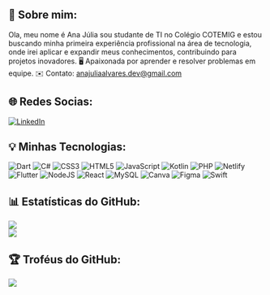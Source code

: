 ## 🌻 Sobre mim:
Ola, meu nome é Ana Júlia sou studante de TI no Colégio COTEMIG e estou buscando minha primeira experiência profissional na área de tecnologia, onde irei aplicar e expandir meus conhecimentos, contribuindo para projetos inovadores. 🖥️ Apaixonada por aprender e resolver problemas em equipe. ✉️ Contato: anajuliaalvares.dev@gmail.com
## 🌐 Redes Socias:
[![LinkedIn](https://img.shields.io/badge/LinkedIn-%230077B5.svg?logo=linkedin&logoColor=white)](https://www.linkedin.com/in/ana-julia-alvares-a191a6271/)
## 💡 Minhas Tecnologias:
![Dart](https://img.shields.io/badge/dart-%230175C2.svg?style=for-the-badge&logo=dart&logoColor=white) ![C#](https://img.shields.io/badge/c%23-%23239120.svg?style=for-the-badge&logo=c-sharp&logoColor=white) ![CSS3](https://img.shields.io/badge/css3-%231572B6.svg?style=for-the-badge&logo=css3&logoColor=white) ![HTML5](https://img.shields.io/badge/html5-%23E34F26.svg?style=for-the-badge&logo=html5&logoColor=white) ![JavaScript](https://img.shields.io/badge/javascript-%23323330.svg?style=for-the-badge&logo=javascript&logoColor=%23F7DF1E) ![Kotlin](https://img.shields.io/badge/kotlin-%230095D5.svg?style=for-the-badge&logo=kotlin&logoColor=white) ![PHP](https://img.shields.io/badge/php-%23777BB4.svg?style=for-the-badge&logo=php&logoColor=white) ![Netlify](https://img.shields.io/badge/netlify-%23000000.svg?style=for-the-badge&logo=netlify&logoColor=#00C7B7) ![Flutter](https://img.shields.io/badge/Flutter-%2302569B.svg?style=for-the-badge&logo=Flutter&logoColor=white) ![NodeJS](https://img.shields.io/badge/node.js-6DA55F?style=for-the-badge&logo=node.js&logoColor=white) ![React](https://img.shields.io/badge/react-%2320232a.svg?style=for-the-badge&logo=react&logoColor=%2361DAFB) ![MySQL](https://img.shields.io/badge/mysql-%2300f.svg?style=for-the-badge&logo=mysql&logoColor=white) ![Canva](https://img.shields.io/badge/Canva-%2300C4CC.svg?style=for-the-badge&logo=Canva&logoColor=white) ![Figma](https://img.shields.io/badge/figma-%23F24E1E.svg?style=for-the-badge&logo=figma&logoColor=white) ![Swift](https://img.shields.io/badge/swift-F54A2A?style=for-the-badge&logo=swift&logoColor=white)
## 📊 Estatísticas do GitHub:
![](https://github-readme-stats.vercel.app/api?username=AnajuAlvares&theme=radical&hide_border=false&include_all_commits=false&count_private=false)<br/>
![](https://github-readme-stats.vercel.app/api/top-langs/?username=AnajuAlvares&theme=radical&hide_border=false&include_all_commits=false&count_private=false&layout=compact)
## 🏆 Troféus do GitHub:
![](https://github-trophies.vercel.app/?username=AnajuAlvares&theme=radical&no-frame=false&no-bg=false&margin-w=4)

<!--
**AnajuAlvares/AnajuAlvares** is a ✨ _special_ ✨ repository because its `README.md` (this file) appears on your GitHub profile.

Here are some ideas to get you started:

- 🔭 I’m currently working on ...
- 🌱 I’m currently learning ...
- 👯 I’m looking to collaborate on ...
- 🤔 I’m looking for help with ...
- 💬 Ask me about ...
- 📫 How to reach me: ...
- 😄 Pronouns: ...
- ⚡ Fun fact: ...
-->
